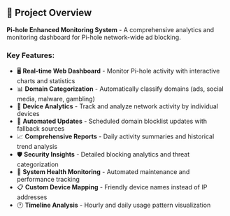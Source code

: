 ## 📝 Project Overview

**Pi-hole Enhanced Monitoring System** - A comprehensive analytics and monitoring dashboard for Pi-hole network-wide ad blocking.

### Key Features:
- 🖥️ **Real-time Web Dashboard** - Monitor Pi-hole activity with interactive charts and statistics
- 📊 **Domain Categorization** - Automatically classify domains (ads, social media, malware, gambling)
- 📱 **Device Analytics** - Track and analyze network activity by individual devices
- 🔄 **Automated Updates** - Scheduled domain blocklist updates with fallback sources
- 📈 **Comprehensive Reports** - Daily activity summaries and historical trend analysis
- 🛡️ **Security Insights** - Detailed blocking analytics and threat categorization
- 🔧 **System Health Monitoring** - Automated maintenance and performance tracking
- 📋 **Custom Device Mapping** - Friendly device names instead of IP addresses
- 🕐 **Timeline Analysis** - Hourly and daily usage pattern visualization
